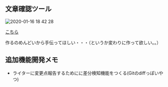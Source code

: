 ## 文章確認ツール

![ 2020-01-16 18 42 28](https://user-images.githubusercontent.com/13783329/72513240-368edd80-3890-11ea-8aa8-da1a8f86e874.png)

[こちら](https://takuyakawai.com/checktext)

作るのめんどいから手伝ってほしい・・・（というか変わりに作って欲しい。。）

## 追加機能開発メモ

- ライターに変更点報告するためにに差分検知機能をつくる(Gitのdiffっぽいやつ)
